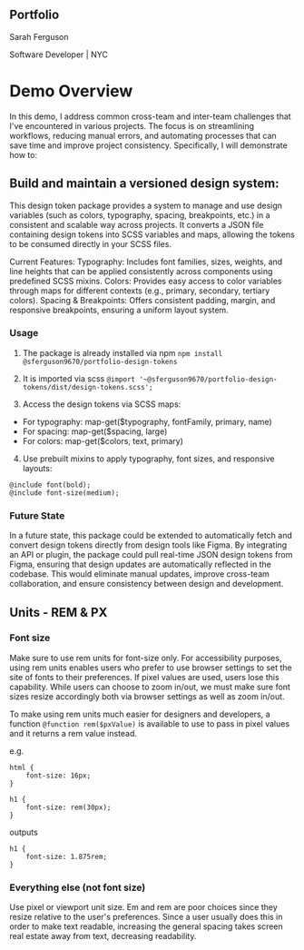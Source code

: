 Portfolio
-
Sarah Ferguson

Software Developer | NYC

# Demo Overview
In this demo, I address common cross-team and inter-team challenges that I've encountered in various projects. The focus is on streamlining workflows, reducing manual errors, and automating processes that can save time and improve project consistency. Specifically, I will demonstrate how to:

## Build and maintain a versioned design system:
This design token package provides a system to manage and use design variables (such as colors, typography, spacing, breakpoints, etc.) in a consistent and scalable way across projects. It converts a JSON file containing design tokens into SCSS variables and maps, allowing the tokens to be consumed directly in your SCSS files.

Current Features:
Typography: Includes font families, sizes, weights, and line heights that can be applied consistently across components using predefined SCSS mixins.
Colors: Provides easy access to color variables through maps for different contexts (e.g., primary, secondary, tertiary colors).
Spacing & Breakpoints: Offers consistent padding, margin, and responsive breakpoints, ensuring a uniform layout system.

### Usage
1. The package is already installed via npm `npm install @sferguson9670/portfolio-design-tokens`

2. It is imported via scss `@import '~@sferguson9670/portfolio-design-tokens/dist/design-tokens.scss';`

3. Access the design tokens via SCSS maps:

* For typography: map-get($typography, fontFamily, primary, name)
* For spacing: map-get($spacing, large)
* For colors: map-get($colors, text, primary)

4. Use prebuilt mixins to apply typography, font sizes, and responsive layouts:
```
@include font(bold);
@include font-size(medium);
```

### Future State
In a future state, this package could be extended to automatically fetch and convert design tokens directly from design tools like Figma. By integrating an API or plugin, the package could pull real-time JSON design tokens from Figma, ensuring that design updates are automatically reflected in the codebase. This would eliminate manual updates, improve cross-team collaboration, and ensure consistency between design and development.

## Units - REM & PX
### Font size
Make sure to use rem units for font-size only. For accessibility purposes, using rem units enables users who prefer to use browser settings to set the site of fonts to their preferences. If pixel values are used, users lose this capability. While users can choose to zoom in/out, we must make sure font sizes resize accordingly both via browser settings as well as zoom in/out.

To make using rem units much easier for designers and developers, a function `@function rem($pxValue)` is available to use to pass in pixel values and it returns a rem value instead.

e.g. 

```
html {
    font-size: 16px;
}

h1 {
    font-size: rem(30px);
}
```

outputs
```
h1 {
    font-size: 1.875rem;
}
```

### Everything else (not font size)
Use pixel or viewport unit size. Em and rem are poor choices since they resize relative to the user's preferences. Since a user usually does this in order to make text readable, increasing the general spacing takes screen real estate away from text, decreasing readability.

